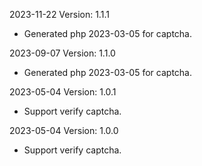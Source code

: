 2023-11-22 Version: 1.1.1
- Generated php 2023-03-05 for captcha.

2023-09-07 Version: 1.1.0
- Generated php 2023-03-05 for captcha.

2023-05-04 Version: 1.0.1
- Support verify captcha.

2023-05-04 Version: 1.0.0
- Support verify captcha.

